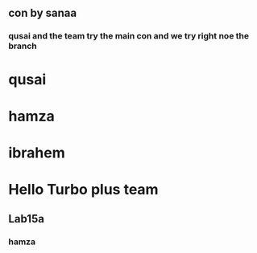 ## con by sanaa



### qusai and the team try the main con and we try right noe the branch

# qusai
# hamza 
# ibrahem 



# Hello Turbo plus team
## Lab15a
### hamza
